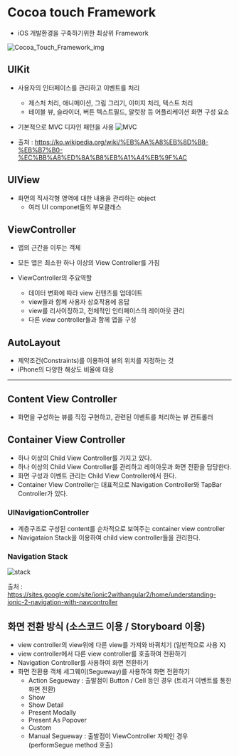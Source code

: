 # Cocoa touch Framework

- iOS 개발환경을 구축하기위한 최상위 Framework

![Cocoa_Touch_Framework_img](https://user-images.githubusercontent.com/46417892/133990874-6b7de611-572c-4bbb-86b4-18f6f636d7a8.png)



## UIKit

- 사용자의 인터페이스를 관리하고 이벤트를 처리
  - 제스처 처리, 애니메이션, 그림 그리기, 이미지 처리, 텍스트 처리
  - 테이블 뷰, 슬라이더, 버튼 텍스트필드, 알럿창 등 어플리케이션 화면 구성 요소 

- 기본적으로 MVC 디자인 패턴을 사용
 ![ MVC](https://user-images.githubusercontent.com/46417892/133991670-5af39a91-1f03-4614-96c0-c266532b8e6a.png)
 - 출처 : https://ko.wikipedia.org/wiki/%EB%AA%A8%EB%8D%B8-%EB%B7%B0-%EC%BB%A8%ED%8A%B8%EB%A1%A4%EB%9F%AC



## UIView

- 화면의 직사각형 영역에 대한 내용을 관리하는 object
  - 여러 UI componet들의 부모클래스

## ViewController

- 앱의 근간을 이루는 객체
- 모든 앱은 최소한 하나 이상의 View Controller를 가짐 

- ViewController의 주요역할
  - 데이터 변화에 따라 view 컨텐츠를 업데이트
  - view들과 함께 사용자 상호작용에 응답
  - view를 리사이징하고, 전체적인 인터페이스의 레이아웃 관리
  - 다른 view controller들과 함께 앱을 구성


## AutoLayout

- 제약조건(Constraints)를 이용하여 뷰의 위치를 지정하는 것
- iPhone의 다양한 해상도 비율에 대응

----
## Content View Controller
- 화면을 구성하는 뷰를 직접 구현하고, 관련된 이벤트를 처리하는 뷰 컨트롤러

## Container View Controller
- 하나 이상의 Child View Controller를 가지고 있다.
- 하나 이상의 Child View Controller를 관리하고 레이아웃과 화면 전환을 담당한다.
- 화면 구성과 이벤트 관리는 Child View Controller에서 한다.
- Container View Controller는 대표적으로 Navigation Controller와 TapBar Controller가 있다.
### UINavigationController
- 계층구조로 구성된 content를 순차적으로 보여주는 container view controller
- Navigataion Stack을 이용하여 child view controller들을 관리한다.

### Navigation Stack
![stack](https://user-images.githubusercontent.com/46417892/134804169-5347ed05-5910-4948-8c4d-fcddc917ce03.png)

출처 : https://sites.google.com/site/ionic2withangular2/home/understanding-ionic-2-navigation-with-navcontroller

## 화면 전환 방식 (소스코드 이용 / Storyboard 이용)
- view controller의 view위에 다른 view를 가져와 바꿔치기 (일반적으로 사용 X)
- view controller에서 다른 view controller를 호출하여 전환하기
- Navigation Controller를 사용하여 화면 전환하기
- 화면 전환용 객체 세그웨이(Segueway)를 사용하여 화면 전환하기
    - Action Segueway : 출발점이 Button / Cell 등인 경우 (트리거 이벤트를 통한 화면 전환)
     - Show
     - Show Detail
     - Present Modally
     - Present As Popover
     - Custom
    - Manual Segueway : 출발점이 ViewController 자체인 경우 (performSegue method 호출)
